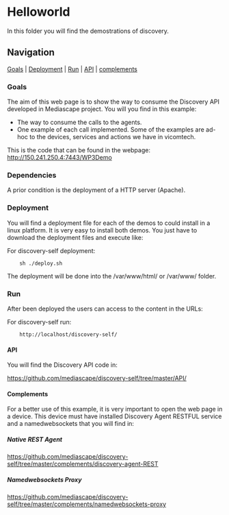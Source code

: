 # Helloworld #

In this folder you will find the demostrations of discovery.

## Navigation
[Goals][] | [Deployment][] | [Run][] | [API][] | [complements][]

### Goals

The aim of this web page is to show the way to consume the Discovery API developed in Mediascape project. You will you find in this example:

- The way to consume the calls to the agents.
- One example of each call implemented. Some of the examples are ad-hoc to the devices, services and actions we have in vicomtech.

This is the code that can be found in the webpage: http://150.241.250.4:7443/WP3Demo

### Dependencies

A prior condition is the deployment of a HTTP server (Apache).

### Deployment

You will find a deployment file for each of the demos to could install in a linux platform. It is very easy to install both demos. You just have to download the deployment files and execute like: 

For discovery-self deployment:
```
    sh ./deploy.sh
```

The deployment will be done into the /var/www/html/ or /var/www/ folder.

### Run

After been deployed the users can access to the content in the URLs:
 
 For discovery-self run:
```
    http://localhost/discovery-self/
```


#### API

You will find the Discovery API code in:

https://github.com/mediascape/discovery-self/tree/master/API/
        
#### Complements

For a better use of this example, it is very important to open the web page in a device. This device must have installed Discovery Agent RESTFUL service and a namedwebsockets that you will find in:

##### Native REST Agent

https://github.com/mediascape/discovery-self/tree/master/complements/discovery-agent-REST

##### Namedwebsockets Proxy

https://github.com/mediascape/discovery-self/tree/master/complements/namedwebsockets-proxy


[Top]: #navigation
[Goals]: #goals
[Deployment]: #deployment
[Run]: #run
[API]: #api
[complements]: #complements
